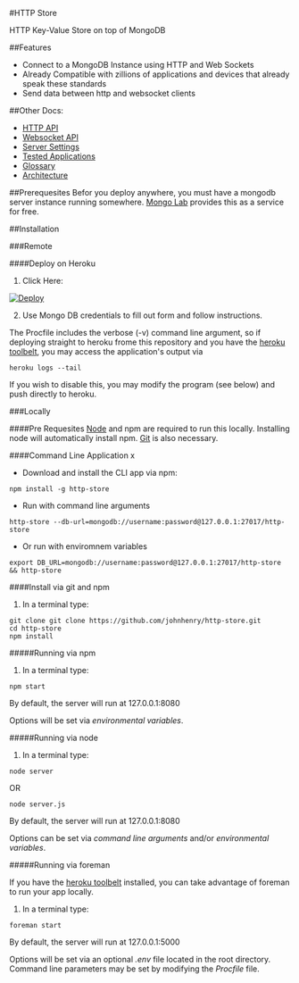 #HTTP Store

HTTP Key-Value Store on top of MongoDB


##Features
- Connect to a MongoDB Instance using HTTP and Web Sockets
- Already Compatible with zillions of applications and devices that already speak these standards
- Send data between http and websocket clients

##Other Docs:
+ [HTTP API](https://github.com/johnhenry/http-store/blob/master/docs/apihttp.md)
+ [Websocket API](https://github.com/johnhenry/http-store/blob/master/docs/apiws.md)
+ [Server Settings](https://github.com/johnhenry/http-store/blob/master/docs/settings.md)
+ [Tested Applications](https://github.com/johnhenry/http-store/blob/master/docs/applications.md)
+ [Glossary](https://github.com/johnhenry/http-store/blob/master/docs/glossary.md)
+ [Architecture](https://github.com/johnhenry/http-store/blob/master/docs/architecture.md)

##Prerequesites
Befor you deploy anywhere, you must have a mongodb server instance running somewhere.
[Mongo Lab](https://mongolab.com) provides this as a service for free.

##Installation

###Remote

####Deploy on Heroku
1. Click Here:

 [![Deploy](https://www.herokucdn.com/deploy/button.png)](https://heroku.com/deploy?template=https://github.com/johnhenry/http-store)

2. Use Mongo DB credentials to fill out form and follow instructions.

The Procfile includes the verbose (-v) command line argument, so if deploying straight to heroku frome this repository and you have the [heroku toolbelt](https://toolbelt.heroku.com/), you may access the application's output via

```
heroku logs --tail
```

If you wish to disable this, you may modify the program (see below) and push directly to heroku.

###Locally

####Pre Requesites
[Node](http://nodejs.org) and npm are required to run this locally. Installing node will automatically install npm. [Git](http://git-scm.com/) is also necessary.

####Command Line Application
x
+ Download and install the CLI app via npm:

```
npm install -g http-store
```

+ Run with command line arguments

```
http-store --db-url=mongodb://username:password@127.0.0.1:27017/http-store
```

+ Or run with enviromnem variables

```
export DB_URL=mongodb://username:password@127.0.0.1:27017/http-store && http-store
```

####Install via git and npm
1. In a terminal type:
```
git clone git clone https://github.com/johnhenry/http-store.git
cd http-store
npm install
```

#####Running via npm

1. In a terminal type:
```
npm start
```

By default, the server will run at 127.0.0.1:8080

Options will be set via _environmental variables_.

#####Running via node
1. In a terminal type:
```
node server
```
OR
```
node server.js
```

By default, the server will run at 127.0.0.1:8080

Options can be set via _command line arguments_ and/or _environmental variables_.

#####Running via foreman

If you have the [heroku toolbelt](https://toolbelt.heroku.com/) installed, you can take advantage of foreman to run your app locally.

1. In a terminal type:
```
foreman start
```

By default, the server will run at 127.0.0.1:5000

Options will be set via an optional _.env_ file located in the root directory.
Command line parameters may be set by modifying the _Procfile_ file.
